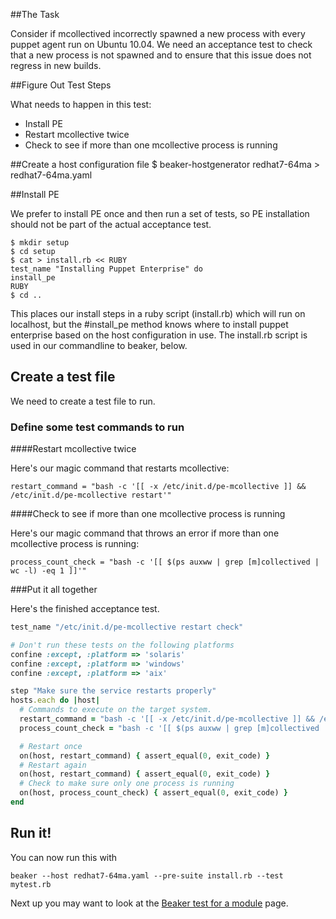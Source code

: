 ##The Task

Consider if mcollectived incorrectly spawned a new process with every puppet agent run on Ubuntu 10.04.  We need an acceptance test to check that a new process is not spawned and to ensure that this issue does not regress in new builds.

##Figure Out Test Steps

What needs to happen in this test:

* Install PE
* Restart mcollective twice
* Check to see if more than one mcollective process is running

##Create a host configuration file
    $ beaker-hostgenerator redhat7-64ma > redhat7-64ma.yaml

##Install PE

We prefer to install PE once and then run a set of tests, so PE installation should not be part of the actual acceptance test.

    $ mkdir setup
    $ cd setup
    $ cat > install.rb << RUBY
    test_name "Installing Puppet Enterprise" do
    install_pe
    RUBY
    $ cd ..

This places our install steps in a ruby script (install.rb) which will run on localhost, but the #install_pe method knows where to install puppet enterprise based on the host configuration in use.
The install.rb script is used in our commandline to beaker, below.

## Create a test file

We need to create a test file to run.

### Define some test commands to run
####Restart mcollective twice

Here's our magic command that restarts mcollective:

    restart_command = "bash -c '[[ -x /etc/init.d/pe-mcollective ]] && /etc/init.d/pe-mcollective restart'"

####Check to see if more than one mcollective process is running

Here's our magic command that throws an error if more than one mcollective process is running:

    process_count_check = "bash -c '[[ $(ps auxww | grep [m]collectived | wc -l) -eq 1 ]]'"

###Put it all together

Here's the finished acceptance test.

```ruby
test_name "/etc/init.d/pe-mcollective restart check"

# Don't run these tests on the following platforms
confine :except, :platform => 'solaris'
confine :except, :platform => 'windows'
confine :except, :platform => 'aix'

step "Make sure the service restarts properly"
hosts.each do |host|
  # Commands to execute on the target system.
  restart_command = "bash -c '[[ -x /etc/init.d/pe-mcollective ]] && /etc/init.d/pe-mcollective restart'"
  process_count_check = "bash -c '[[ $(ps auxww | grep [m]collectived | wc -l) -eq 1 ]]'"

  # Restart once
  on(host, restart_command) { assert_equal(0, exit_code) }
  # Restart again
  on(host, restart_command) { assert_equal(0, exit_code) }
  # Check to make sure only one process is running
  on(host, process_count_check) { assert_equal(0, exit_code) }
end
```

## Run it!
You can now run this with

    beaker --host redhat7-64ma.yaml --pre-suite install.rb --test mytest.rb

Next up you may want to look at the [Beaker test for a module](How-to-Write-a-Beaker-Test-for-a-Module.md) page.
